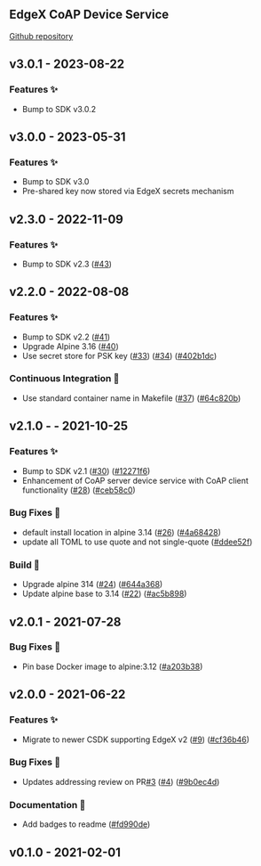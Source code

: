 ## EdgeX CoAP Device Service
[Github repository](https://github.com/edgexfoundry/device-coap-c)

<a name="3.0.1"></a>

## v3.0.1 - 2023-08-22

### Features ✨
- Bump to SDK v3.0.2

<a name="3.0.0"></a>

## v3.0.0 - 2023-05-31

### Features ✨
- Bump to SDK v3.0
- Pre-shared key now stored via EdgeX secrets mechanism

<a name="2.3.0"></a>

## v2.3.0 - 2022-11-09

### Features ✨
- Bump to SDK v2.3 ([#43](https://github.com/edgexfoundry/device-coap-c/issues/43))

<a name="2.2.0"></a>

## v2.2.0 - 2022-08-08

### Features ✨
- Bump to SDK v2.2 ([#41](https://github.com/edgexfoundry/device-coap-c/issues/41))
- Upgrade Alpine 3.16 ([#40](https://github.com/edgexfoundry/device-coap-c/issues/40))
- Use secret store for PSK key ([#33](https://github.com/edgexfoundry/device-coap-c/issues/33)) ([#34](https://github.com/edgexfoundry/device-coap-c/issues/34)) ([#402b1dc](https://github.com/edgexfoundry/device-coap-c/commits/402b1dc))

### Continuous Integration 🔄
- Use standard container name in Makefile ([#37](https://github.com/edgexfoundry/device-coap-c/issues/37)) ([#64c820b](https://github.com/edgexfoundry/device-coap-c/commits/64c820b))

<a name="v2.1.0"></a>

## v2.1.0 - - 2021-10-25

### Features ✨
- Bump to SDK v2.1 ([#30](https://github.com/edgexfoundry/device-coap-c/issues/30)) ([#12271f6](https://github.com/edgexfoundry/device-coap-c/commits/12271f6))
- Enhancement of CoAP server device service with CoAP client functionality ([#28](https://github.com/edgexfoundry/device-coap-c/issues/28)) ([#ceb58c0](https://github.com/edgexfoundry/device-coap-c/commits/ceb58c0))

### Bug Fixes 🐛
- default install location in alpine 3.14 ([#26](https://github.com/edgexfoundry/device-coap-c/issues/26)) ([#4a68428](https://github.com/edgexfoundry/device-coap-c/commits/4a68428))
- update all TOML to use quote and not single-quote ([#ddee52f](https://github.com/edgexfoundry/device-coap-c/commits/ddee52f))

### Build 👷
- Upgrade alpine 314 ([#24](https://github.com/edgexfoundry/device-coap-c/issues/24)) ([#644a368](https://github.com/edgexfoundry/device-coap-c/commits/644a368))
- Update alpine base to 3.14 ([#22](https://github.com/edgexfoundry/device-coap-c/issues/22)) ([#ac5b898](https://github.com/edgexfoundry/device-coap-c/commits/ac5b898))

<a name="v2.0.0"></a>

## v2.0.1 - 2021-07-28

### Bug Fixes 🐛

- Pin base Docker image to alpine:3.12 ([#a203b38](https://github.com/edgexfoundry/device-coap-c/commits/a203b38))

## v2.0.0 - 2021-06-22

### Features ✨
- Migrate to newer CSDK supporting EdgeX v2 ([#9](https://github.com/edgexfoundry/device-coap-c/issues/9)) ([#cf36b46](https://github.com/edgexfoundry/device-coap-c/commits/cf36b46))

### Bug Fixes 🐛
- Updates addressing review on PR[#3](https://github.com/edgexfoundry/device-coap-c/issues/3) ([#4](https://github.com/edgexfoundry/device-coap-c/issues/4)) ([#9b0ec4d](https://github.com/edgexfoundry/device-coap-c/commits/9b0ec4d))

### Documentation 📖
- Add badges to readme ([#fd990de](https://github.com/edgexfoundry/device-coap-c/commits/fd990de))

<a name="v0.1.0"></a>
## v0.1.0 - 2021-02-01

[Unreleased]: https://github.com/edgexfoundry/device-coap-c/compare/x.y.z...HEAD
[x.y.z]: https://github.com/edgexfoundry/device-coap-c/compare/v0.1.0...x.y.z
